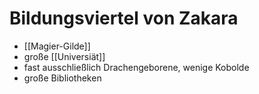 # Bildungsviertel von Zakara
- [[Magier-Gilde]]
- große [[Universiät]]
- fast ausschließlich Drachengeborene, wenige Kobolde
- große Bibliotheken